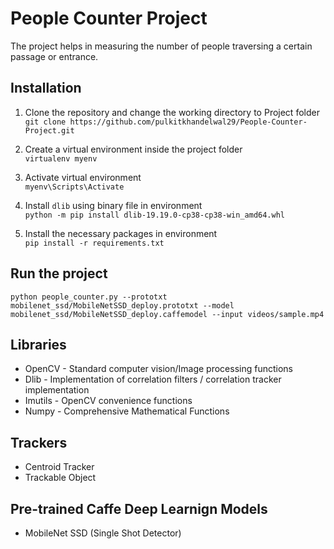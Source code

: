 # People Counter Project
The project helps in measuring the number of people traversing a certain passage or entrance.

## Installation
1. Clone the repository and change the working directory to Project folder<br>
`git clone https://github.com/pulkitkhandelwal29/People-Counter-Project.git`

2. Create a virtual environment inside the project folder<br>
`virtualenv myenv`

3. Activate virtual environment <br>
`myenv\Scripts\Activate`

4. Install `dlib` using binary file in environment <br>
`python -m pip install dlib-19.19.0-cp38-cp38-win_amd64.whl`

5. Install the necessary packages in environment <br>
`pip install -r requirements.txt`

## Run the project
`python people_counter.py --prototxt mobilenet_ssd/MobileNetSSD_deploy.prototxt --model mobilenet_ssd/MobileNetSSD_deploy.caffemodel --input videos/sample.mp4`

## Libraries
* OpenCV - Standard computer vision/Image processing functions
* Dlib - Implementation of correlation filters / correlation tracker implementation
* Imutils - OpenCV convenience functions
* Numpy - Comprehensive Mathematical Functions

## Trackers 
* Centroid Tracker
* Trackable Object

## Pre-trained Caffe Deep Learnign Models
* MobileNet SSD (Single Shot Detector)

